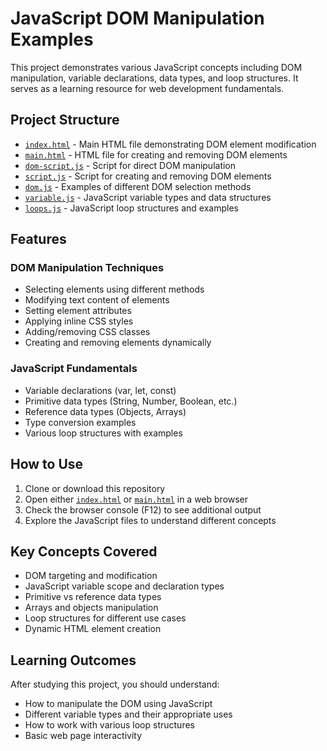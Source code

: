 # JavaScript DOM Manipulation Examples

This project demonstrates various JavaScript concepts including DOM manipulation, variable declarations, data types, and loop structures. It serves as a learning resource for web development fundamentals.

## Project Structure

- [`index.html`](index.html) - Main HTML file demonstrating DOM element modification
- [`main.html`](main.html) - HTML file for creating and removing DOM elements
- [`dom-script.js`](dom-script.js) - Script for direct DOM manipulation
- [`script.js`](script.js) - Script for creating and removing DOM elements
- [`dom.js`](dom.js) - Examples of different DOM selection methods
- [`variable.js`](variable.js) - JavaScript variable types and data structures
- [`loops.js`](loops.js) - JavaScript loop structures and examples

## Features

### DOM Manipulation Techniques
- Selecting elements using different methods
- Modifying text content of elements
- Setting element attributes
- Applying inline CSS styles
- Adding/removing CSS classes
- Creating and removing elements dynamically

### JavaScript Fundamentals
- Variable declarations (var, let, const)
- Primitive data types (String, Number, Boolean, etc.)
- Reference data types (Objects, Arrays)
- Type conversion examples
- Various loop structures with examples

## How to Use

1. Clone or download this repository
2. Open either [`index.html`](index.html) or [`main.html`](main.html) in a web browser
3. Check the browser console (F12) to see additional output
4. Explore the JavaScript files to understand different concepts

## Key Concepts Covered

- DOM targeting and modification
- JavaScript variable scope and declaration types
- Primitive vs reference data types
- Arrays and objects manipulation
- Loop structures for different use cases
- Dynamic HTML element creation

## Learning Outcomes

After studying this project, you should understand:
- How to manipulate the DOM using JavaScript
- Different variable types and their appropriate uses
- How to work with various loop structures
- Basic web page interactivity